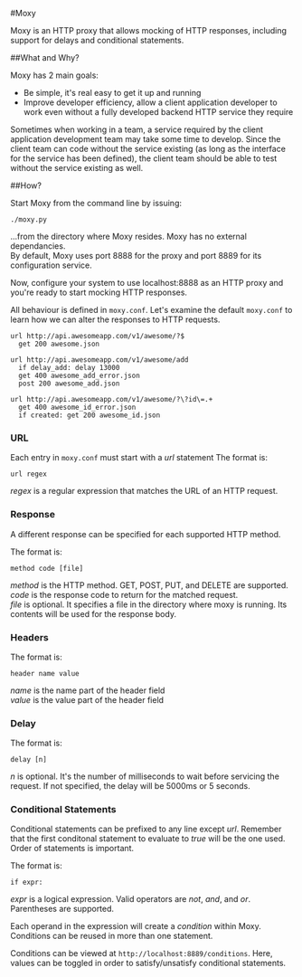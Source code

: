 #Moxy

Moxy is an HTTP proxy that allows mocking of HTTP responses, 
including support for delays and conditional statements.

##What and Why?

Moxy has 2 main goals:

- Be simple, it's real easy to get it up and running
- Improve developer efficiency, allow a client application developer to work
even without a fully developed backend HTTP service they require
 
Sometimes when working in a team, a service required by the client application
development team may take some time to develop. Since the client team can code
without the service existing (as long as the interface for the service has been
defined), the client team should be able to test without the service existing as
well.
 
##How?

Start Moxy from the command line by issuing:

	./moxy.py

...from the directory where Moxy resides. Moxy has no external dependancies.   
By default, Moxy uses port 8888 for the
proxy and port 8889 for its configuration service.

Now, configure your system to use localhost:8888 as an HTTP proxy and you're 
ready to start mocking HTTP responses.

All behaviour is defined in `moxy.conf`. Let's examine the default `moxy.conf` to 
learn how we can alter the responses to HTTP requests.

	url http://api.awesomeapp.com/v1/awesome/?$
	  get 200 awesome.json

	url http://api.awesomeapp.com/v1/awesome/add
	  if delay_add: delay 13000
	  get 400 awesome_add_error.json
	  post 200 awesome_add.json

	url http://api.awesomeapp.com/v1/awesome/?\?id\=.+
	  get 400 awesome_id_error.json
	  if created: get 200 awesome_id.json

### URL

Each entry in `moxy.conf` must start with a *url* statement
The format is:

	url regex

*regex* is a regular expression that matches the URL of an HTTP request.

### Response

A different response can be specified for each supported HTTP method.

The format is:

	method code [file]

*method* is the HTTP method. GET, POST, PUT, and DELETE are supported.  
*code* is the response code to return for the matched request.  
*file* is optional. It specifies a file in the directory where moxy is running. Its
contents will be used for the response body.

### Headers

The format is:
	
	header name value

*name* is the name part of the header field  
*value* is the value part of the header field
 
### Delay

The format is:

	delay [n]

*n* is optional. It's the number of milliseconds to wait before servicing the request. If not specified,
the delay will be 5000ms or 5 seconds.

### Conditional Statements

Conditional statements can be prefixed to any line except *url*.
Remember that the first conditonal statement to evaluate to *true*
will be the one used. Order of statements is important.

The format is:

	if expr:

*expr* is a logical expression. Valid operators are *not*, *and*, and *or*.  
Parentheses are supported.

Each operand in the expression will create a *condition* within Moxy. 
Conditions can be reused in more than one statement.  

Conditions can be viewed at `http://localhost:8889/conditions`. Here, values 
can be toggled in order to satisfy/unsatisfy conditional statements.
